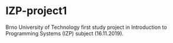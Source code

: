 # IZP-project1
Brno University of Technology first study project in Introduction to Programming Systems (IZP) subject (16.11.2019).
